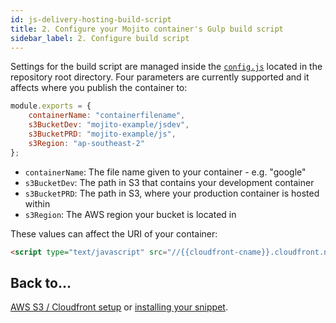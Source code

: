 ```yaml
---
id: js-delivery-hosting-build-script
title: 2. Configure your Mojito container's Gulp build script
sidebar_label: 2. Configure build script
---
```


Settings for the build script are managed inside the [`config.js`](https://github.com/mint-metrics/mojito-js-delivery/blob/master/config.js) located in the repository root directory. Four parameters are currently supported and it affects where you publish the container to:

```js
module.exports = {
	containerName: "containerfilename",
	s3BucketDev: "mojito-example/jsdev",
	s3BucketPRD: "mojito-example/js",
	s3Region: "ap-southeast-2"
};
```

* `containerName`: The file name given to your container - e.g. "google"
* `s3BucketDev`: The path in S3 that contains your development container
* `s3BucketPRD`: The path in S3, where your production container is hosted within
* `s3Region`: The AWS region your bucket is located in

These values can affect the URI of your container:

```html
<script type="text/javascript" src="//{{cloudfront-cname}}.cloudfront.net/{{environment}}/{{containerName}}.js"></script>
```

## Back to...

[AWS S3 / Cloudfront setup](js-delivery-hosting-s3-cf.md) or [installing your snippet](js-delivery-hosting-snippet.md).
